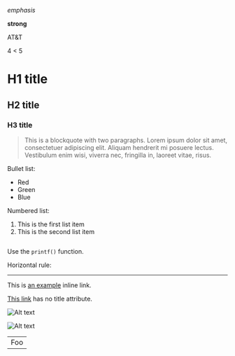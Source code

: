 *emphasis*   

**strong**

AT&T  

4 < 5

# H1 title
## H2 title
### H3 title

> This is a blockquote with two paragraphs. Lorem ipsum dolor sit amet,
> consectetuer adipiscing elit. Aliquam hendrerit mi posuere lectus.
> Vestibulum enim wisi, viverra nec, fringilla in, laoreet vitae, risus.

Bullet list:

* Red
* Green
* Blue

Numbered list:

1. This is the first list item
2. This is the second list item

``` code
```
    
Use the `printf()` function.

Horizontal rule: 

---

This is [an example](http://example.com/ "Title") inline link.

[This link](http://example.net/) has no title attribute.
    
![Alt text](/path/to/img.jpg)

![Alt text](/path/to/img.jpg "Optional title")

<table>
    <tr>
        <td>Foo</td>
    </tr>
</table>
